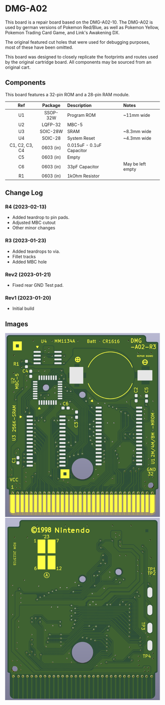# DMG-A02

This board is a repair board based on the DMG-A02-10. The DMG-A02 is used by german versions of Pokemon Red/Blue, as well as Pokemon Yellow, Pokemon Trading Card Game, and Link's Awakening DX.

The original featured cut holes that were used for debugging purposes, most of these have been omitted.

This board was designed to closely replicate the footprints and routes used by the original cartridge board. All components may be sourced from an original cart.

## Components

This board features a 32-pin ROM and a 28-pin RAM module.

| Ref   | Package     | Description  | Notes | 
| :---: | :---------: | :----------- | :---- |
| U1    | SSOP-32W    | Program ROM  | ~11mm wide |
| U2    | LQFP-32     | MBC-5        | |
| U3    | SOIC-28W    | SRAM         | ~8.3mm wide |
| U4    | SOIC-28     | System Reset | ~4.3mm wide |
| C1, C2, C3, C4 | 0603 (in)   |  0.015uF - 0.1uF Capacitor | |
| C5    | 0603 (in)   | Empty | |
| C6    | 0603 (in)   | 33pF Capacitor | May be left empty |
| R1    | 0603 (in)   | 1kOhm Resistor | |

## Change Log

### R4 (2023-02-13)
- Added teardrop to pin pads.
- Adjusted MBC cutout
- Other minor changes

### R3 (2023-01-23)
- Added teardrops to via.
- Fillet tracks
- Added MBC hole

### Rev2 (2023-01-21)
- Fixed rear GND Test pad.

### Rev1 (2023-01-20)
- Initial build

## Images
![Front](https://github.com/Chase-san/NintendoPCB/blob/main/DMG-A02/images/front.png)
![Rear](https://github.com/Chase-san/NintendoPCB/blob/main/DMG-A02/images/back.png)

